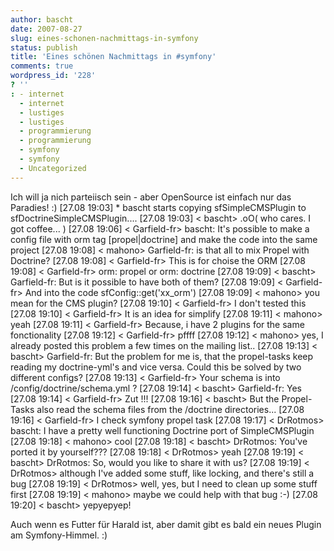 ```yaml
---
author: bascht
date: 2007-08-27
slug: eines-schonen-nachmittags-in-symfony
status: publish
title: 'Eines schönen Nachmittags in #symfony'
comments: true
wordpress_id: '228'
? ''
: - internet
  - internet
  - lustiges
  - lustiges
  - programmierung
  - programmierung
  - symfony
  - symfony
  - Uncategorized
---
```


Ich will ja nich parteiisch sein - aber OpenSource ist einfach nur
das Paradies! :)
    [27.08 19:03] * bascht starts copying sfSimpleCMSPlugin to sfDoctrineSimpleCMSPlugin....
    [27.08 19:03] < bascht> .oO( who cares. I got coffee... )
    [27.08 19:06] < Garfield-fr> bascht: It's possible to make a config file with orm tag [propel|doctrine] and make the code into the same project
    [27.08 19:08] < mahono> Garfield-fr: is that all to mix Propel with Doctrine?
    [27.08 19:08] < Garfield-fr> This is for choise the ORM
    [27.08 19:08] < Garfield-fr> orm: propel or orm: doctrine
    [27.08 19:09] < bascht> Garfield-fr: But is it possible to have both of them?
    [27.08 19:09] < Garfield-fr> And into the code sfConfig::get('xx_orm')
    [27.08 19:09] < mahono> you mean for the CMS plugin?
    [27.08 19:10] < Garfield-fr> I don't tested this
    [27.08 19:10] < Garfield-fr> It is an idea for simplify
    [27.08 19:11] < mahono> yeah
    [27.08 19:11] < Garfield-fr> Because, i have 2 plugins for the same fonctionality
    [27.08 19:12] < Garfield-fr> pffff
    [27.08 19:12] < mahono> yes, I already posted this problem a few times on the mailing list..
    [27.08 19:13] < bascht> Garfield-fr: But the problem for me is, that the propel-tasks keep reading my doctrine-yml's and vice versa. Could this be solved by two
    different configs?
    [27.08 19:13] < Garfield-fr> Your schema is into /config/doctrine/schema.yml ?
    [27.08 19:14] < bascht> Garfield-fr: Yes
    [27.08 19:14] < Garfield-fr> Zut !!!
    [27.08 19:16] < bascht> But the Propel-Tasks also read the schema files from the /doctrine directories...
    [27.08 19:16] < Garfield-fr> I check symfony propel task
    [27.08 19:17] < DrRotmos> bascht: I have a pretty well functioning Doctrine port of SimpleCMSPlugin
    [27.08 19:18] < mahono> cool
    [27.08 19:18] < bascht> DrRotmos: You've ported it by yourself???
    [27.08 19:18] < DrRotmos> yeah
    [27.08 19:19] < bascht> DrRotmos: So, would you like to share it with us?
    [27.08 19:19] < DrRotmos> although I've added some stuff, like locking, and there's still a bug
    [27.08 19:19] < DrRotmos> well, yes, but I need to clean up some stuff first
    [27.08 19:19] < mahono> maybe we could help with that bug :-)
    [27.08 19:20] < bascht> yepyepyep!

Auch wenn es Futter für Harald ist, aber damit gibt es bald ein
neues Plugin am Symfony-Himmel. :)


